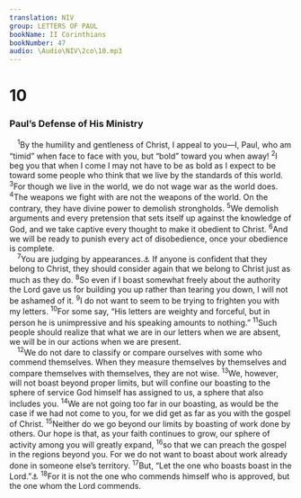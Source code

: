 ```yaml
---
translation: NIV
group: LETTERS OF PAUL
bookName: II Corinthians 
bookNumber: 47
audio: \Audio\NIV\2co\10.mp3
---
```


<div class="title"><h1>10</h1><h3>Paul’s Defense of His Ministry </h3></div>
<span class="verse 2co_10_1"> <sup>1</sup>By the humility and gentleness of Christ, I appeal to you—I, Paul, who am “timid” when face to face with you, but “bold” toward you when away! </span>
<span class="verse 2co_10_2"><sup>2</sup>I beg you that when I come I may not have to be as bold as I expect to be toward some people who think that we live by the standards of this world. </span>
<span class="verse 2co_10_3"><sup>3</sup>For though we live in the world, we do not wage war as the world does. </span>
<span class="verse 2co_10_4"><sup>4</sup>The weapons we fight with are not the weapons of the world. On the contrary, they have divine power to demolish strongholds. </span>
<span class="verse 2co_10_5"><sup>5</sup>We demolish arguments and every pretension that sets itself up against the knowledge of God, and we take captive every thought to make it obedient to Christ. </span>
<span class="verse 2co_10_6"><sup>6</sup>And we will be ready to punish every act of disobedience, once your obedience is complete. <br/></span>
<span class="verse 2co_10_7"> <sup>7</sup>You are judging by appearances.<a data-toggle="tooltip" data-placement="bottom" title="Or Look at the obvious facts">⚓</a> If anyone is confident that they belong to Christ, they should consider again that we belong to Christ just as much as they do. </span>
<span class="verse 2co_10_8"><sup>8</sup>So even if I boast somewhat freely about the authority the Lord gave us for building you up rather than tearing you down, I will not be ashamed of it. </span>
<span class="verse 2co_10_9"><sup>9</sup>I do not want to seem to be trying to frighten you with my letters. </span>
<span class="verse 2co_10_10"><sup>10</sup>For some say, “His letters are weighty and forceful, but in person he is unimpressive and his speaking amounts to nothing.” </span>
<span class="verse 2co_10_11"><sup>11</sup>Such people should realize that what we are in our letters when we are absent, we will be in our actions when we are present. <br/></span>
<span class="verse 2co_10_12"> <sup>12</sup>We do not dare to classify or compare ourselves with some who commend themselves. When they measure themselves by themselves and compare themselves with themselves, they are not wise. </span>
<span class="verse 2co_10_13"><sup>13</sup>We, however, will not boast beyond proper limits, but will confine our boasting to the sphere of service God himself has assigned to us, a sphere that also includes you. </span>
<span class="verse 2co_10_14"><sup>14</sup>We are not going too far in our boasting, as would be the case if we had not come to you, for we did get as far as you with the gospel of Christ. </span>
<span class="verse 2co_10_15"><sup>15</sup>Neither do we go beyond our limits by boasting of work done by others. Our hope is that, as your faith continues to grow, our sphere of activity among you will greatly expand, </span>
<span class="verse 2co_10_16"><sup>16</sup>so that we can preach the gospel in the regions beyond you. For we do not want to boast about work already done in someone else’s territory. </span>
<span class="verse 2co_10_17"><sup>17</sup>But, “Let the one who boasts boast in the Lord.”<a data-toggle="tooltip" data-placement="bottom" title="Jer. 9:24">⚓</a></span>
<span class="verse 2co_10_18"><sup>18</sup>For it is not the one who commends himself who is approved, but the one whom the Lord commends. <br/></span>
